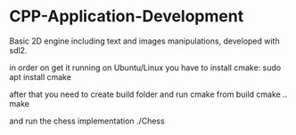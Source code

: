 # CPP-Application-Development

Basic 2D engine including text and images manipulations,  developed with sdl2.

in order on get it running on Ubuntu/Linux you have to install cmake:
sudo apt install cmake

after that you need to create build folder and run cmake from build
cmake ..
make

and run the chess implementation ./Chess
